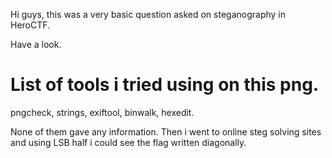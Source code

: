 Hi guys, this was a very basic question asked on steganography in HeroCTF.

Have a look.

# List of tools i tried using on this png.
pngcheck, strings, exiftool, binwalk, hexedit.

None of them gave any information.
Then i went to online steg solving sites and using LSB half i could see the flag written diagonally.
